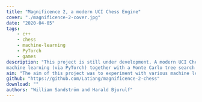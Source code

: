 ```yaml
---
title: "Magnificence 2, a modern UCI Chess Engine"
cover: "./magnificence-2-cover.jpg"
date: "2020-04-05"
tags:
    - c++
    - chess
    - machine-learning
    - PyTorch
    - games
description: "This project is still under development. A modern UCI Chess Engine implemented in C++ with state of the art Bitboards. It is being developed to use
machine learning (via PyTorch) together with a Monte Carlo tree search for playing."
aim: "The aim of this project was to experiment with various machine learning techniques in relation to game tree search. It was also to improve on the general chess engine foundations laid by Magnificence 1. Inspired by AlphaZero and LeelaChessZero."
github: "https://github.com/Latiang/magnificence-2-chess"
download: ""
authors: "William Sandström and Harald Bjurulf"
---
```

